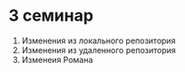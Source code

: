 # 3 семинар
1. Изменения из локального репозитория
2. Изменения из удаленного репозитория
3. Изменеия Романа